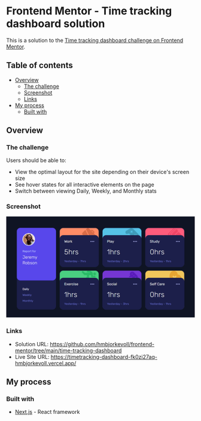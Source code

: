 # Frontend Mentor - Time tracking dashboard solution

This is a solution to the [Time tracking dashboard challenge on Frontend Mentor](https://www.frontendmentor.io/challenges/time-tracking-dashboard-UIQ7167Jw).

## Table of contents

- [Overview](#overview)
  - [The challenge](#the-challenge)
  - [Screenshot](#screenshot)
  - [Links](#links)
- [My process](#my-process)
  - [Built with](#built-with)

## Overview

### The challenge

Users should be able to:

- View the optimal layout for the site depending on their device's screen size
- See hover states for all interactive elements on the page
- Switch between viewing Daily, Weekly, and Monthly stats

### Screenshot

![Screenshot of time tracking dashboard project](./screenshot.PNG)

### Links

- Solution URL: https://github.com/hmbjorkevoll/frontend-mentor/tree/main/time-tracking-dashboard
- Live Site URL: https://timetracking-dashboard-fk0zi27aq-hmbjorkevoll.vercel.app/

## My process

### Built with

- [Next.js](https://nextjs.org/) - React framework
